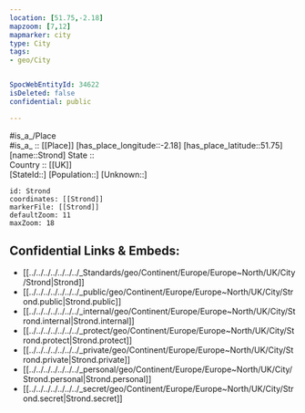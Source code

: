 ```yaml
---
location: [51.75,-2.18] 
mapzoom: [7,12] 
mapmarker: city 
type: City
tags:
- geo/City


SpocWebEntityId: 34622
isDeleted: false
confidential: public

---
```

#is_a_/Place  
#is_a_ :: [[Place]] 
[has_place_longitude::-2.18] 
[has_place_latitude::51.75] 
[name::Strond] 
State ::  
Country :: [[UK]]  
[StateId::] 
[Population::] 
[Unknown::] 


```leaflet
id: Strond
coordinates: [[Strond]] 
markerFile: [[Strond]] 
defaultZoom: 11 
maxZoom: 18
```


## Confidential Links & Embeds: 
- [[../../../../../../../_Standards/geo/Continent/Europe/Europe~North/UK/City/Strond|Strond]] 
- [[../../../../../../../_public/geo/Continent/Europe/Europe~North/UK/City/Strond.public|Strond.public]] 
- [[../../../../../../../_internal/geo/Continent/Europe/Europe~North/UK/City/Strond.internal|Strond.internal]] 
- [[../../../../../../../_protect/geo/Continent/Europe/Europe~North/UK/City/Strond.protect|Strond.protect]] 
- [[../../../../../../../_private/geo/Continent/Europe/Europe~North/UK/City/Strond.private|Strond.private]] 
- [[../../../../../../../_personal/geo/Continent/Europe/Europe~North/UK/City/Strond.personal|Strond.personal]] 
- [[../../../../../../../_secret/geo/Continent/Europe/Europe~North/UK/City/Strond.secret|Strond.secret]] 
